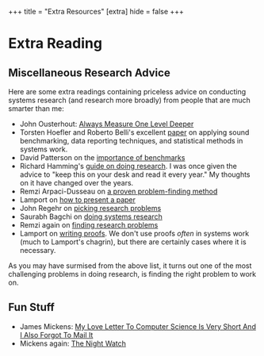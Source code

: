 +++
title = "Extra Resources"
[extra]
hide = false
+++

# Extra Reading

## Miscellaneous Research Advice
Here are some extra readings containing priceless advice on conducting systems research (and research more broadly)
from people that are much smarter than me:
- John Ousterhout: [Always Measure One Level Deeper](https://cacm.acm.org/research/always-measure-one-level-deeper/)
- Torsten Hoefler and Roberto Belli's excellent [paper](https://dl.acm.org/doi/10.1145/2807591.2807644) on applying sound benchmarking, data reporting techniques, and statistical methods in systems work. 
- David Patterson on the [importance of benchmarks](https://dl.acm.org/doi/pdf/10.1145/2209249.2209271)
- Richard Hamming's [guide on doing research](https://www.cs.virginia.edu/~robins/YouAndYourResearch.html). I was once given the advice to "keep this on your desk and read it every year." My thoughts on it have changed over the years. 
- Remzi Arpaci-Dusseau on [a proven problem-finding method](https://www.usenix.org/conference/atc19/presentation/keynote)
- Lamport on [how to present a paper](https://lamport.azurewebsites.net/pubs/howto.txt)
- John Regehr on [picking research problems](https://blog.regehr.org/archives/46)
- Saurabh Bagchi on [doing systems research](https://cacm.acm.org/blogcacm/computer-systems-research-the-joys-the-perils-and-how-to-count-beans-well/)
- Remzi again on [finding research problems](https://dl.acm.org/doi/10.1145/3568161.3568316)
- Lamport on [writing proofs](https://lamport.azurewebsites.net/pubs/lamport-how-to-write.pdf). We don't use proofs _often_ in systems work (much to Lamport's chagrin), but there are certainly cases where it is necessary. 

As you may have surmised from the above list, it turns out one of the most challenging problems in doing research, is finding the right problem to work on. 

## Fun Stuff
- James Mickens: [My Love Letter To Computer Science Is Very Short And I Also Forgot To Mail It](https://www.youtube.com/watch?v=4vd2rCBjHp8)
- Mickens again: [The Night Watch](https://scholar.harvard.edu/files/mickens/files/thenightwatch.pdf)
